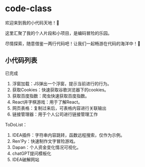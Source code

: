 # code-class

欢迎来到我的小代码天地！🚀

这里汇聚了我的个人片段和小项目，是编码冒险的乐园。

尽情探索，随意借鉴一两行代码吧！让我们一起畅游在代码的海洋中！🌟

## 小代码列表

已完成

1. 浮窗加载：JS弹出一个浮窗，提示当前进行的行为。
2. 获取Cookies：快速获取谷歌浏览器下的cookies。
3. 获取百度指数：爬虫快速获取百度指数。
4. React井字棋游戏：用于了解React。
5. 网页表格：复制过来后，可表格内容进行关联输出
6. 链接管理器：用于个人公司进行链接管理工作



ToDoList：

1. IDEA插件：字符串内容跳转，函数远程搜索，仅作为示例。
3. Ren'Py：快速制作文字冒险游戏。
4. Dapan：个人资金变化情况可视化。
5. chatGPT提问模板化
6. IDEA破解网站

